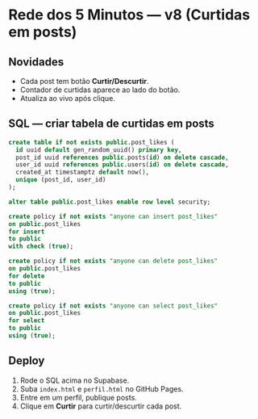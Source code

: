 # Rede dos 5 Minutos — v8 (Curtidas em posts)

## Novidades
- Cada post tem botão **Curtir/Descurtir**.
- Contador de curtidas aparece ao lado do botão.
- Atualiza ao vivo após clique.

## SQL — criar tabela de curtidas em posts
```sql
create table if not exists public.post_likes (
  id uuid default gen_random_uuid() primary key,
  post_id uuid references public.posts(id) on delete cascade,
  user_id uuid references public.users(id) on delete cascade,
  created_at timestamptz default now(),
  unique (post_id, user_id)
);

alter table public.post_likes enable row level security;

create policy if not exists "anyone can insert post_likes"
on public.post_likes
for insert
to public
with check (true);

create policy if not exists "anyone can delete post_likes"
on public.post_likes
for delete
to public
using (true);

create policy if not exists "anyone can select post_likes"
on public.post_likes
for select
to public
using (true);
```

## Deploy
1. Rode o SQL acima no Supabase.
2. Suba `index.html` e `perfil.html` no GitHub Pages.
3. Entre em um perfil, publique posts.
4. Clique em **Curtir** para curtir/descurtir cada post.
